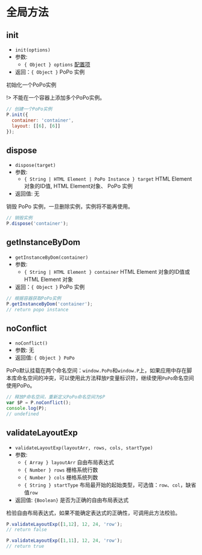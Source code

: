 # 全局方法

## init

- `init(options)`
- 参数:
  - `{ Object } options` [配置项](/zh-cn/configuration/layout.md)
- 返回：`{ Object }` PoPo 实例

初始化一个PoPo实例

!> 不能在一个容器上添加多个PoPo实例。

```js
// 创建一个PoPo实例
P.init({
  container: 'container',
  layout: [[6], [6]]
});
```

## dispose

- `dispose(target)`
- 参数:
  - `{ String | HTML Element | PoPo Instance } target` HTML Element 对象的ID值,  HTML Element对象、 PoPo 实例
- 返回值: 无

销毁 PoPo 实例，一旦删除实例，实例将不能再使用。

```js
// 销毁实例
P.dispose('container');
```

## getInstanceByDom

- `getInstanceByDom(container)`
- 参数:
  - `{ String | HTML Element } container` HTML Element 对象的ID值或HTML Element 对象
- 返回：`{ Object }` PoPo 实例

```js
// 根据容器获取PoPo实例
P.getInstanceByDom('container');
// return popo instance

```

## noConflict

- `noConflict()`
- 参数: 无
- 返回值: `{ Object } PoPo`

PoPo默认挂载在两个命名空间：`window.PoPo`和`window.P`上，如果应用中存在脚本库命名空间的冲突，可以使用此方法释放`P`变量标识符，继续使用`PoPo`命名空间使用PoPo。

```js
// 释放P命名空间，重新定义PoPo命名空间为$P
var $P = P.noConflict();
console.log(P);
// undefined
```

## validateLayoutExp

- `validateLayoutExp(layoutArr, rows, cols, startType)`
- 参数:
  - `{ Array } layoutArr` 自由布局表达式
  - `{ Number } rows` 栅格系统行数
  - `{ Number } cols` 栅格系统列数
  - `{ String } startType` 布局最开始的起始类型，可选值：`row`、`col`，缺省值`row`
- 返回值: `{Boolean}` 是否为正确的自由布局表达式

检验自由布局表达式，如果不能确定表达式的正确性，可调用此方法校验。

```js
P.validateLayoutExp([1,12], 12, 24, 'row');
// return false

P.validateLayoutExp([1,11], 12, 24, 'row');
// return true

```